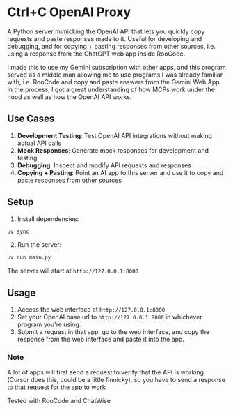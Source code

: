 # Ctrl+C OpenAI Proxy

A Python server mimicking the OpenAI API that lets you quickly copy requests and paste responses made to it. Useful for developing and debugging, and for copying + pasting responses from other sources, i.e. using a response from the ChatGPT web app inside RooCode.

I made this to use my Gemini subscription with other apps, and this program served as a middle man allowing me to use programs I was already familiar with, i.e. RooCode and copy and paste answers from the Gemini Web App. In the process, I got a great understanding of how MCPs work under the hood as well as how the OpenAI API works.

## Use Cases

1. **Development Testing**: Test OpenAI API integrations without making actual API calls
2. **Mock Responses**: Generate mock responses for development and testing
3. **Debugging**: Inspect and modify API requests and responses
4. **Copying + Pasting**: Point an AI app to this server and use it to copy and paste responses from other sources

## Setup

1. Install dependencies:

```bash
uv sync
```

2. Run the server:

```bash
uv run main.py
```

The server will start at `http://127.0.0.1:8000`

## Usage

1. Access the web interface at `http://127.0.0.1:8000`
2. Set your OpenAI base url to `http://127.0.0.1:8000` in whichever program you're using.
3. Submit a request in that app, go to the web interface, and copy the response from the web interface and paste it into the app.

### Note

A lot of apps will first send a request to verify that the API is working (Cursor does this, could be a little finnicky), so you have to send a response to that request for the app to work

Tested with RooCode and ChatWise
